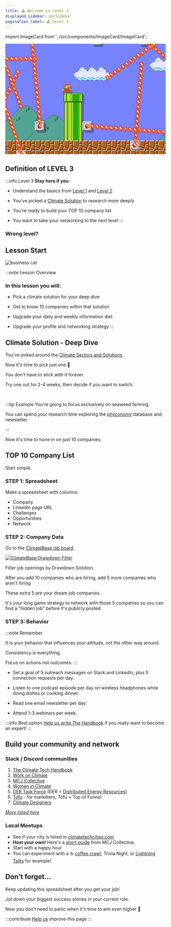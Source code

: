```yaml
---
title: 🕹️ Welcome to Level 3
displayed_sidebar: docSidebar
pagination_label: 🕹️ Level 3
---
```

import ImageCard from '../src/components/ImageCard/ImageCard';

![video game pic](../static/img/level-3-mario.jpg)
## Definition of LEVEL 3


:::info Level 3
**Stay here if you**:

- Understand the basics from [Level 1](level-1) and [Level 2](level-2)

- You've picked a [Climate Solution](solutions) to research more deeply

- You're ready to build your TOP 10 company list

- You want to take your networking to the next level
:::

### Wrong level?

<div style={{ display: 'flex', flexWrap: 'wrap'}}>
    <ImageCard
    title="Back to Level 2"
    description="You need to explore climate solutions"
    imageUrl="/img/level-2-mario.jpg"
    linkUrl="/level-2"
    />
    <ImageCard
    title="Back to Level 1"
    description="You still need the basics"
    imageUrl="/img/climate-tech-level-1-mario.jpg"
    linkUrl="/level-1"
    />
</div>

## Lesson Start

![business cat](/img/level-3-priorities.jpg)

:::note Lesson Overview
### In this lesson you will:
- Pick a climate solution for your deep dive

- Get to know 10 companies within that solution

- Upgrade your daily and weekly information diet

- Upgrade your profile and networking strategy
:::

## Climate Solution - Deep Dive

You've poked around the [Climate Sectors and Solutions](solutions).

Now it's time to pick just one 🫢

You don't have to stick with it forever.

Try one out for 2-4 weeks, then decide if you want to switch.


<ImageCard
  title="Climate Solutions"
  description="An overview of all 12 sectors and 93 climate solutions"
  imageUrl="/img/aigen-robotics.png"
  linkUrl="/solutions"
/>

<br/>

:::tip Example
You're going to focus exclusively on seaweed farming. 

You can spend your research time exploring the [phyconomy](https://phyconomy.net/) database and newsletter. 

:::

Now it's time to hone in on just 10 companies.

## TOP 10 Company List

Start simple.

### STEP 1: Spreadsheet
Make a spreadsheet with columns:

- Company
- LinkedIn page URL
- Challenges
- Opportunities
- Network

### STEP 2: Company Data

<!--Zach's Notion template-->

Go to the [ClimateBase job board](https://climatebase.org/jobs).

[![ClimateBase Drawdown Filter](/img/climatebase-drawdown-filter.png)](https://climatebase.org/jobs)

Filter job openings by Drawdown Solution.

After you add 10 companies who are hiring, add 5 more companies who aren't hiring

These extra 5 are your dream job companies.

It's your long game strategy to network with those 5 companies so you can find a "hidden job" before it's publicly posted.

<!--You can also explore the Climate Tech List verticals.-->


### STEP 3: Behavior

:::note Remember

It is your behavior that influences your attitude, not the other way around.

Consistency is everything.

Focus on actions not outcomes.
:::

- Set a goal of 5 outreach messages on Slack and LinkedIn, plus 5 connection requests per day.

- Listen to one podcast episode per day on wireless headphones while doing dishes or cooking dinner.

- Read one email newsletter per day.

- Attend 1-3 webinars per week.

:::info Best option
[Help us write The Handbook](contribute) if you really want to become an expert!
:::

<!--Notion web clipper-->

## Build your community and network

### Slack / Discord communities

1. [The Climate Tech Handbook](https://chat.climatetechhandbook.com)
2. [Work on Climate](https://workonclimate.org)
3. [MCJ Collective](https://mcjcollective.com)
4. [Women in Climate](https://www.womenandclimate.co/slack)
5. [DER Task Force](https://www.dertaskforce.com/) (DER = [Distributed Energy Resources](glossary#distributed-energy-resources-der))
6. [Tofu](https://tofu4climate.substack.com/) - for marketers, Tofu = Top of Funnel
7. [Climate Designers](https://www.climatedesigners.org)

*[More listed here](https://www.climatefinance.xyz/climate-slack-communities)*

### Local Meetups

* See if your city is listed in [climatetechcities.com](https://climatetechcities.com) 
* **Host your own!** Here's a [short guide](https://docs.google.com/document/d/1wRzbTbouCaz_gdQ6bW7qaDNa1gk8M3pJkuTjJoYbPk8/edit) from MCJ Collective.
* Start with a happy hour
* You can experiment with a ☕️ [coffee crawl](coffee-crawl), Trivia Night, or [Lightning Talks](seattle-climate-lightning-talks) for example!

## Don't forget...

Keep updating this spreadsheet after you get your job!

Jot down your biggest success stories in your current role.

Now you don't need to panic when it's time to aim even higher 🙂

<!--Notion web clipper-->

<!--Slack shortcuts-->



:::contribute [Help us](contribute) improve this page
:::
